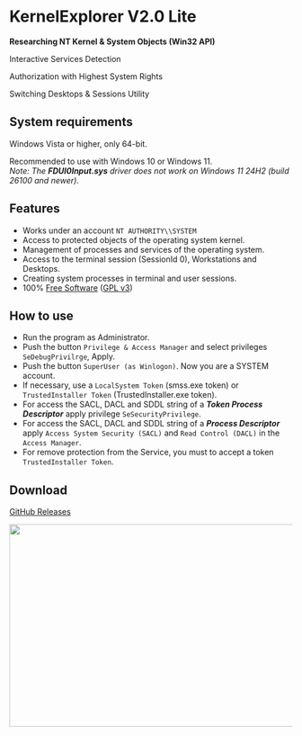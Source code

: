 # KernelExplorer V2.0 Lite

**Researching NT Kernel & System Objects (Win32 API)**

Interactive Services Detection

Authorization with Highest System Rights

Switching Desktops & Sessions Utility

## System requirements

Windows Vista or higher, only 64-bit.

Recommended to use with Windows 10 or Windows 11.  
_Note: The __FDUI0Input.sys__ driver does not work on Windows 11 24H2 (build 26100 and newer)._

## Features

* Works under an account `NT AUTHORITY\\SYSTEM`
* Access to protected objects of the operating system kernel.
* Management of processes and services of the operating system.
* Access to the terminal session (SessionId 0), Workstations and Desktops.
* Creating system processes in terminal and user sessions.
* 100% [Free Software](https://www.gnu.org/philosophy/free-sw.en.html) ([GPL v3](https://www.gnu.org/licenses/gpl-3.0.en.html))

## How to use
* Run the program as Administrator.
* Push the button `Privilege & Access Manager` and select privileges `SeDebugPrivilrge`, Apply.
* Push the button `SuperUser (as Winlogon)`. Now you are a SYSTEM account.
* If necessary, use a `LocalSystem Token` (smss.exe token) or `TrustedInstaller Token` (TrustedInstaller.exe token).
* For access the SACL, DACL and SDDL string of a ___Token Process Descriptor___ apply privilege `SeSecurityPrivilege`.
* For access the SACL, DACL and SDDL string of a ___Process Descriptor___ apply `Access System Security (SACL)` and `Read Control (DACL)` in the `Access Manager`.
* For remove protection from the Service, you must to accept a token `TrustedInstaller Token`.

## Download
[GitHub Releases](https://github.com/LunarResearch/SystemResearch/releases)

<img align="left" src="https://raw.githubusercontent.com/LunarResearch/SystemResearch/main/skin_.png" width="830" height="360">
